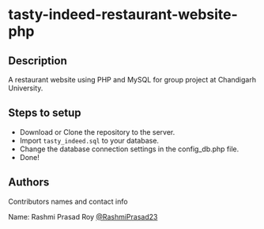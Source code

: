 # tasty-indeed-restaurant-website-php

## Description
A restaurant website using PHP and MySQL for group project at Chandigarh University.

## Steps to setup
* Download or Clone the repository to the server.
* Import ```tasty_indeed.sql``` to your database.
* Change the database connection settings in the config_db.php file.
* Done!


## Authors
Contributors names and contact info

Name: Rashmi Prasad Roy  [@RashmiPrasad23](https://www.linkedin.com/in/rashmi-prasad-roy-867a421b5/)
